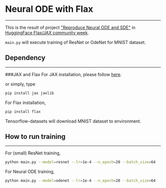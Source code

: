 # Neural ODE with Flax
***
This is the result of project ["Reproduce Neural ODE and SDE"][projectlink] in [HuggingFace Flax/JAX community week][comweeklink].

<code>main.py</code> will execute training of ResNet or OdeNet for MNIST dataset.

[projectlink]: https://discuss.huggingface.co/t/reproduce-neural-ode-and-neural-sde/7590

[comweeklink]: https://github.com/huggingface/transformers/tree/master/examples/research_projects/jax-projects#projects

## Dependency
***
###JAX and Flax
For JAX installation, please follow [here][jaxinstalllink].

or simply, type
```bash 
pip install jax jaxlib
```

For Flax installation,
```bash
pip install flax
```

[jaxinstalllink]: https://github.com/google/jax#installation


Tensorflow-datasets will download MNIST dataset to environment.

## How to run training
***
For (small) ResNet training,
```bash
python main.py --model=resnet --lr=1e-4 --n_epoch=20 --batch_size=64 
```

For Neural ODE training, 
```bash
python main.py --model=odenet --lr=1e-4 --n_epoch=20 --batch_size=64
```

